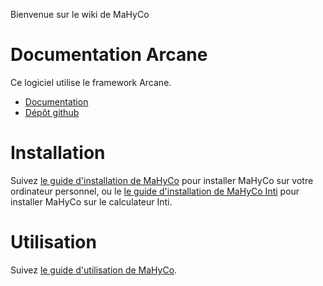 Bienvenue sur le wiki de MaHyCo

# Documentation Arcane

Ce logiciel utilise le framework Arcane.
* [Documentation](https://arcaneframework.github.io/arcane/userdoc/html/index.html)
* [Dépôt github](https://github.com/arcaneframework/framework)


# Installation

Suivez [le guide d'installation de MaHyCo](./Installation.md) pour installer MaHyCo sur votre ordinateur personnel, ou le [le guide d'installation de MaHyCo Inti](./Installation_Inti.md) pour installer MaHyCo sur le calculateur Inti.

# Utilisation

Suivez [le guide d'utilisation de MaHyCo](./Utilisation.md).
